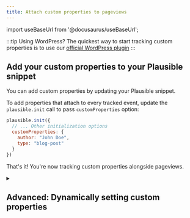 ```yaml
---
title: Attach custom properties to pageviews
---
```


import useBaseUrl from '@docusaurus/useBaseUrl';

:::tip Using WordPress?
The quickest way to start tracking custom properties is to use our [official WordPress plugin](https://plausible.io/wordpress-analytics-plugin)
:::

## Add your custom properties to your Plausible snippet

You can add custom properties by updating your Plausible snippet.

To add properties that attach to every tracked event, update the `plausible.init` call to pass `customProperties` option:

```javascript
plausible.init({
  // ... Other initialization options
  customProperties: {
    author: "John Doe",
    type: "blog-post"
  }
})
```

That's it! You're now tracking custom properties alongside pageviews.

<details>

<summary>

## Advanced: Dynamically setting custom properties

</summary>

To include dynamic data for custom properties, set `customProperties` to be a function. This function will be called for every event.

For example:

```js
plausible.init({
  // ... Other initialization options
  customProperties: function(eventName) {
    if (eventName == "pageview") {
      return {
        author: "John Doe",
        title: document.title
      }
    }

    return {}
  }
})
```

</details>
